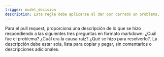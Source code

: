 ```yaml
---
trigger: model_decision
description: Esta regla debe aplicarse al dar por cerrado un problema, cuando no haya más tareas pendientes
---
```


Para el pull request, proporciona una descripción de lo que se hizo respondiendo a las siguientes tres preguntas en formato markdown: ¿Cuál fue el problema? ¿Cuál era la causa raíz? ¿Qué se hizo para resolverlo?. La descripción debe estar sola, lista para copiar y pegar, sin comentarios o descripciones adicionales.